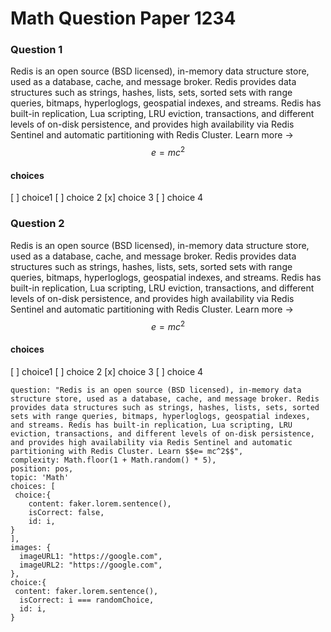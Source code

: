 # Math Question Paper 1234

### Question 1
Redis is an open source (BSD licensed), in-memory data structure store, used as a database, cache, and message broker. Redis provides data structures such as strings, hashes, lists, sets, sorted sets with range queries, bitmaps, hyperloglogs, geospatial indexes, and streams. Redis has built-in replication, Lua scripting, LRU eviction, transactions, and different levels of on-disk persistence, and provides high availability via Redis Sentinel and automatic partitioning with Redis Cluster. Learn more →
$$e= mc^2$$

#### choices
[ ] choice1
[ ] choice 2
[x] choice 3
[ ] choice 4

### Question 2
Redis is an open source (BSD licensed), in-memory data structure store, used as a database, cache, and message broker. Redis provides data structures such as strings, hashes, lists, sets, sorted sets with range queries, bitmaps, hyperloglogs, geospatial indexes, and streams. Redis has built-in replication, Lua scripting, LRU eviction, transactions, and different levels of on-disk persistence, and provides high availability via Redis Sentinel and automatic partitioning with Redis Cluster. Learn more →
$$e= mc^2$$

#### choices
[ ] choice1
[ ] choice 2
[x] choice 3
[ ] choice 4


    question: "Redis is an open source (BSD licensed), in-memory data structure store, used as a database, cache, and message broker. Redis provides data structures such as strings, hashes, lists, sets, sorted sets with range queries, bitmaps, hyperloglogs, geospatial indexes, and streams. Redis has built-in replication, Lua scripting, LRU eviction, transactions, and different levels of on-disk persistence, and provides high availability via Redis Sentinel and automatic partitioning with Redis Cluster. Learn $$e= mc^2$$",
    complexity: Math.floor(1 + Math.random() * 5),
    position: pos,
    topic: 'Math'
    choices: [
     choice:{
        content: faker.lorem.sentence(),
        isCorrect: false,
        id: i,
    }
    ],
    images: {
      imageURL1: "https://google.com",
      imageURL2: "https://google.com",
    },
    choice:{
     content: faker.lorem.sentence(),
      isCorrect: i === randomChoice,
      id: i,
    }